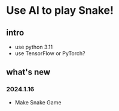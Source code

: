 # Use AI to play Snake!

## intro

- use python 3.11
- use TensorFlow or PyTorch?

## what's new 

### 2024.1.16  

- Make Snake Game 

